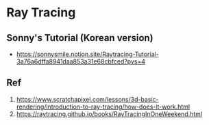 # Ray Tracing

## Sonny's Tutorial (Korean version)
- https://sonnysmile.notion.site/Raytracing-Tutorial-3a76a6dffa8941daa853a31e68cbfced?pvs=4

## Ref
1. https://www.scratchapixel.com/lessons/3d-basic-rendering/introduction-to-ray-tracing/how-does-it-work.html
2. https://raytracing.github.io/books/RayTracingInOneWeekend.html
